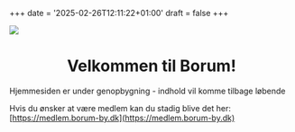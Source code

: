 +++
date = '2025-02-26T12:11:22+01:00'
draft = false
+++

![](https://www.borum-by.dk/wp-content/uploads/2022/10/cropped-borum-Niko.jpg " ")

<div style="text-align: center;">
    <h1>Velkommen til Borum!</h1>
</div>

Hjemmesiden er under genopbygning - indhold vil komme tilbage løbende

Hvis du ønsker at være medlem kan du stadig blive det her: [https://medlem.borum-by.dk](https://medlem.borum-by.dk)

